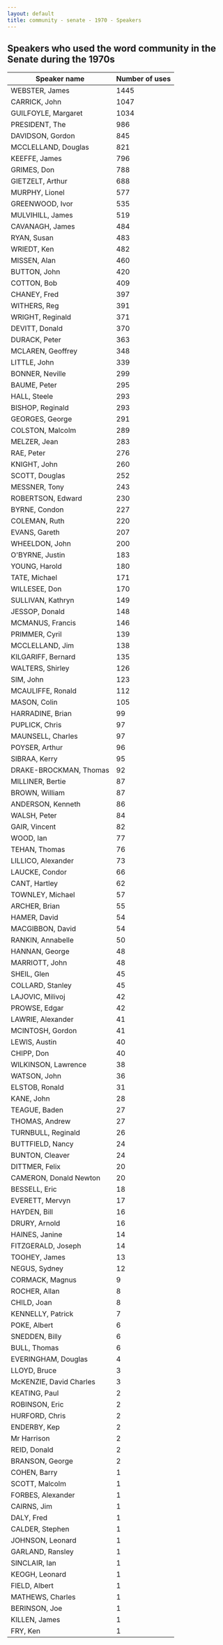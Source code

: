 ```yaml
---
layout: default
title: community - senate - 1970 - Speakers
---
```

## Speakers who used the word **community** in the Senate during the 1970s

| Speaker name | Number of uses |
|--------------|----------------|
|WEBSTER, James|1445|
|CARRICK, John|1047|
|GUILFOYLE, Margaret|1034|
|PRESIDENT, The|986|
|DAVIDSON, Gordon|845|
|MCCLELLAND, Douglas|821|
|KEEFFE, James|796|
|GRIMES, Don|788|
|GIETZELT, Arthur|688|
|MURPHY, Lionel|577|
|GREENWOOD, Ivor|535|
|MULVIHILL, James|519|
|CAVANAGH, James|484|
|RYAN, Susan|483|
|WRIEDT, Ken|482|
|MISSEN, Alan|460|
|BUTTON, John|420|
|COTTON, Bob|409|
|CHANEY, Fred|397|
|WITHERS, Reg|391|
|WRIGHT, Reginald|371|
|DEVITT, Donald|370|
|DURACK, Peter|363|
|MCLAREN, Geoffrey|348|
|LITTLE, John|339|
|BONNER, Neville|299|
|BAUME, Peter|295|
|HALL, Steele|293|
|BISHOP, Reginald|293|
|GEORGES, George|291|
|COLSTON, Malcolm|289|
|MELZER, Jean|283|
|RAE, Peter|276|
|KNIGHT, John|260|
|SCOTT, Douglas|252|
|MESSNER, Tony|243|
|ROBERTSON, Edward|230|
|BYRNE, Condon|227|
|COLEMAN, Ruth|220|
|EVANS, Gareth|207|
|WHEELDON, John|200|
|O'BYRNE, Justin|183|
|YOUNG, Harold|180|
|TATE, Michael|171|
|WILLESEE, Don|170|
|SULLIVAN, Kathryn|149|
|JESSOP, Donald|148|
|MCMANUS, Francis|146|
|PRIMMER, Cyril|139|
|MCCLELLAND, Jim|138|
|KILGARIFF, Bernard|135|
|WALTERS, Shirley|126|
|SIM, John|123|
|MCAULIFFE, Ronald|112|
|MASON, Colin|105|
|HARRADINE, Brian|99|
|PUPLICK, Chris|97|
|MAUNSELL, Charles|97|
|POYSER, Arthur|96|
|SIBRAA, Kerry|95|
|DRAKE-BROCKMAN, Thomas|92|
|MILLINER, Bertie|87|
|BROWN, William|87|
|ANDERSON, Kenneth|86|
|WALSH, Peter|84|
|GAIR, Vincent|82|
|WOOD, Ian|77|
|TEHAN, Thomas|76|
|LILLICO, Alexander|73|
|LAUCKE, Condor|66|
|CANT, Hartley|62|
|TOWNLEY, Michael|57|
|ARCHER, Brian|55|
|HAMER, David|54|
|MACGIBBON, David|54|
|RANKIN, Annabelle|50|
|HANNAN, George|48|
|MARRIOTT, John|48|
|SHEIL, Glen|45|
|COLLARD, Stanley|45|
|LAJOVIC, Milivoj|42|
|PROWSE, Edgar|42|
|LAWRIE, Alexander|41|
|MCINTOSH, Gordon|41|
|LEWIS, Austin|40|
|CHIPP, Don|40|
|WILKINSON, Lawrence|38|
|WATSON, John|36|
|ELSTOB, Ronald|31|
|KANE, John|28|
|TEAGUE, Baden|27|
|THOMAS, Andrew|27|
|TURNBULL, Reginald|26|
|BUTTFIELD, Nancy|24|
|BUNTON, Cleaver|24|
|DITTMER, Felix|20|
|CAMERON, Donald Newton|20|
|BESSELL, Eric|18|
|EVERETT, Mervyn|17|
|HAYDEN, Bill|16|
|DRURY, Arnold|16|
|HAINES, Janine|14|
|FITZGERALD, Joseph|14|
|TOOHEY, James|13|
|NEGUS, Sydney|12|
|CORMACK, Magnus|9|
|ROCHER, Allan|8|
|CHILD, Joan|8|
|KENNELLY, Patrick|7|
|POKE, Albert|6|
|SNEDDEN, Billy|6|
|BULL, Thomas|6|
|EVERINGHAM, Douglas|4|
|LLOYD, Bruce|3|
|McKENZIE, David Charles|3|
|KEATING, Paul|2|
|ROBINSON, Eric|2|
|HURFORD, Chris|2|
|ENDERBY, Kep|2|
|Mr Harrison|2|
|REID, Donald|2|
|BRANSON, George|2|
|COHEN, Barry|1|
|SCOTT, Malcolm|1|
|FORBES, Alexander|1|
|CAIRNS, Jim|1|
|DALY, Fred|1|
|CALDER, Stephen|1|
|JOHNSON, Leonard|1|
|GARLAND, Ransley|1|
|SINCLAIR, Ian|1|
|KEOGH, Leonard|1|
|FIELD, Albert|1|
|MATHEWS, Charles|1|
|BERINSON, Joe|1|
|KILLEN, James|1|
|FRY, Ken|1|
